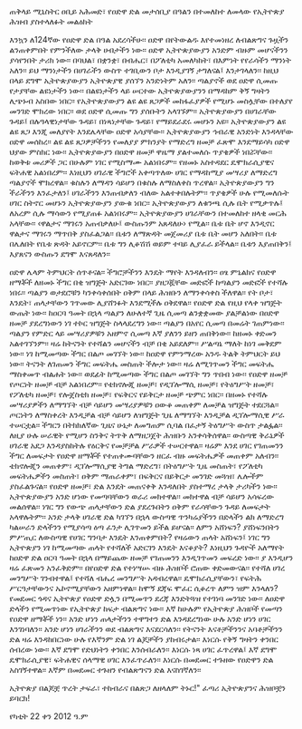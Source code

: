 ጠቅላይ ሚኒስትር ዐቢይ አሕመድ፣ የዐድዋ ድል መታሰቢያ በዓልን በተመለከተ ለመላው የኢትዮጵያ ሕዝብ
ያስተላለፉት መልዕክት

እንኳን ለ124ኛው የዐድዋ ድል በዓል አደረሳችሁ፡፡
ዐድዋ በየትውልዱ እየተመነዘረ ለብልጽግና ጉዟችን ልንጠቀምበት የምንችለው ታላቅ ሀብታችን ነው፡፡ ዐድዋ ኢትዮጵያውያን
አንድም ብዙም መሆናችንን ያሳየንበት ታሪክ ነው፡፡ በባህል፣ በቋንቋ፣ በብሔር፣ በፖለቲካ አመለካከት፣ በእምነት የየራሳችን ማንነት
አለን፡፡ ይህ ማንነታችን በሀገራችን ውስጥ ተገቢውን ቦታ እንዲያገኝ ታግለናል፤ እንታገላለን፡፡ ከዚህ በላይ ደግሞ ኢትዮጵያውያን
ኢትዮጵያዊ ያሰኘን አንድነትም አለን፡፡
ጣልያኖች ወደ ዐድዋ ሲመጡ የታያቸው ልዩነታችን ነው፡፡ በልዩነታችን ላይ ሠርተው ኢትዮጵያውያንን በማዳከም ቅኝ ግዛትን
ሊጭኑብ አስበው ነበር፡፡ የኢትዮጵያውያን ልዩ ልዩ ጸጋዎች መከፋፈያዎች የሚሆኑ መስሏቸው በተለያየ መንገድ ሞክረው ነበር፡፡
ወደ ዐድዋ ሲመጡ ግን ያሰቡትን አላገኙም፡፡ ኢትዮጵያውያን በሀገራቸው ጉዳይ፤ በሉዓላዊነታቸው ጉዳይ፣ በነጻነታቸው ጉዳይ፣
የማይደራደሩ መሆኑን አዩ፡፡ ኢትዮጵያውያን ልዩ ልዩ ጸጋ እንጂ መለያየት እንደሌላቸው ዐድዋ አሳያቸው፡፡ ኢትዮጵያውያን ኅብራዊ
አንድነት እንዳላቸው ዐድዋ መሰከረ፡፡
ልዩ ልዩ ጸጋዎቻችንን የመለያያ ምክንያት የማድረግ ዘመቻ ፈጽሞ እንደማይሳካ ዐድዋ ህያው ምስክር ነው፡፡ ኢትዮጵያውያን በዐድዋ
ዘመቻ ዋዜማ ያልተመለሱ ጥያቄዎች ነበሯቸው፡፡ ከወቅቱ መሪዎች ጋር በሁሉም ነገር የሚስማሙ አልነበሩም፡፡ የዘመኑ አስተዳደር
ዴሞክራሲያዊና ፍትሐዊ አልነበረም፡፡ እነዚህን ሀገራዊ ችግሮች አቀጣጥለው ሀገር የማዳከሚያ መሣሪያ ለማድረግ ጣልያኖች
ሞክረዋል፡፡  ቁስሉን  ለማዳን  ሳይሆን  በቁስሉ  ለማስለቀስ  ጥረዋል፡፡  ኢትዮጵያውያን  ግን  ችራችንን  እንፈታለን፤  ሀገራችንን
እንጠብቃለን ብለው አልተቀበሉትም፡፡
ጥያቄዎች ሁሉ የሚመለሱት ሀገር ስትኖር መሆኑን ኢትዮጵያውያን ያውቁ ነበር፡፡ ኢትዮጵያውያን ለቁንጫ ሲሉ ቤት የሚቃጥሉ፤
ለአረም ሲሉ ማሳውን የሚያጠፉ አልነበሩም፡፡ ኢትዮጵያውያን ሀገራቸውን በተመለከተ ዘላቂ መርሕ አላቸው፡፡ ‹ዋልታና ማገሩን
አጠብቃለሁ፤ ውስጡንም አጸዳለሁ› የሚል፡፡ ቤቱ ቤት ሆኖ እንዲኖር ዋልታና ማገሩን ማጥበቅ ያስፈልጋል፡፡ ቤቱን ለማጽዳት
መጀመሪያ ቤቱ ቤት መሆን አለበት፡፡ ቤቱ በሌለበት የቤቱ ጽዳት አይኖርም፡፡ ቤቱ ግን ሊቆሽሽ ወይም ተባይ ሊያፈራ ይችላል፡፡
ቤቱን እያጠበቅን፤ እያጸናን ውስጡን ደግሞ እናጸዳለን፡፡

ዐድዋ ሌላም ትምህርት ሰጥቶናል፡፡ ችግሮቻችንን እንዴት ማየት እንዳለብን፡፡ ዐፄ ምኒልክና የዐድዋ ዘማቾች ለዘመኑ ችግር በቂ
ዝግጅት አድርገው ነበር፡፡ ያዘጋጇቸው መድፎች ከጣልያን መድፎች የተሻሉ ነበሩ፡፡ ጣልያን ወታደሮቹን ካንቀሳቀሰበት ዐቅም በላይ
ሕዝቡን ለማንቀሳቀስ ችለዋል፡፡ የት ቦታ፣ እንዴት፣ ጠላታቸውን ገጥመው ሊያሸንፉት እንደሚችሉ ዐቅደዋል፡፡ የዐድዋ ድል የዚህ
የላቀ ዝግጅት ውጤት ነው፡፡
ከዐርባ ዓመት በኋላ ጣልያን ለሁለተኛ ጊዜ ሲመጣ ልንቋቋመው ያልቻልነው በዐድዋ ዘመቻ ያደረግነውን ነገ ተኮር ዝግጅት
ስላላደረግን ነው፡፡ ጣልያን በአየር ሲመጣ በመሬት ገጠምነው፡፡ ጣልያን የምድር ላይ መሣሪያዎቹን አዘምኖ ሲመጣ እኛ ያለንን
ይዘን ጠበቅነው፡፡ ከዘመኑ ቀድመን አልተገኘንም፡፡
ዛሬ ከትናንት የተሻልን መሆናችን ብቻ በቂ አይደለም፡፡ ሥልጣኔ ማለት ከነገ መቅደም ነው፡፡ ነገ ከሚመጣው ችግር በልጦ መገኘት
ነው፡፡ ከዐድዋ የምንማረው አንዱ ትልቅ ትምህርት ይህ ነው፡፡ ትናንት ለገጠመን ችግር መፍትሔ መስጠት ችሎታ ነው፡፡ ዛሬ
ለሚገጥመን ችግር መፍትሔ ማስቀመጥ ብልሐት ነው፡፡ ወደፊት ከሚመጣው ችግር በልጦ መገኘት ግን ጥበብ ነው፡፡
የዐድዋ ዘመቻ የጦርነት ዘመቻ ብቻ አልነበረም፡፡ የቴክኖሎጂ ዘመቻ፣ የዲፕሎማሲ ዘመቻ፣ የትዕግሥት ዘመቻ፣ የፖለቲካ ዘመቻ፣
የሎጀስቲክ ዘመቻ፣ የፍቅርና የይቅርታ ዘመቻ ጭምር ነበር፡፡ በዘመኑ የተሻሉ መሣሪያዎችን ለማግኘት ብቻ ሳይሆን መሣሪያዎቹን
ዐውቆ መጠቀም ለመቻል ዝግጅት ተደርጓል፡፡ ጦርነትን ለማስቀረት እንዲቻል ብቻ ሳይሆን ለዝግጅት ጊዜ ለማግኘት እንዲቻል
ዲፕሎማሲዊ ሥራ ተሠርቷል፡፡ ችግርን በትክክለኛው ጊዜና ሁኔታ ለመግጠም ሲባል በፈታኝ ትዕግሥት ውስጥ ታልፏል፡፡ ለዚያ
ሁሉ ሠራዊት የሚሆን ስንቅና ትጥቅ ለማዘጋጀት ሕዝቡን አንቀሳቅሰዋል፡፡ ውስጣዊ ቅራኔዎች ሀገራዊ አደጋ እንዳያስከትሉ የዕርቅና
የመቻቻል ሥራዎች ተሠርተዋል፡፡
ዛሬም እንደ ሀገር የገጠመንን ችግር ለመፍታት የዐድዋ ዘማቾች የተጠቀሙባቸውን ዘርፈ ብዙ መፍትሔዎች መጠቀም አለብን፡፡
ቴክኖሎጂን መጠቀም፣ ዲፕሎማሲያዊ ትግል ማድረግ፣ በትዕግሥት ጊዜ መስጠት፣ የፖለቲካ መፍትሔዎችን መስጠት፣ ዐቅም
ማጠራቀም፣ በፍቅርና በይቅርታ መንገድ መጓዝ፣ ሌሎችም ያስፈልጉናል፡፡
የዐድዋ ዘመቻ፣ ድል እንዴት መጠናቀቅ እንዳለበት ያስተማረ ታላቅ ታሪካችን ነው፡፡ ኢትዮጵያውያን አንድ ሆነው የመጣባቸውን
ወራሪ መክተዋል፡፡ መክተዋል ብቻ ሳይሆን አሳፍረው መልሰዋል፡፡ ነገር ግን የውጭ ጠላታቸውን ድል ያደረጉበትን ዐቅም
የራሳቸውን ጉዳይ ለመፍታት አላዋሉትም፡፡ አንድ ታላቅ ሀገራዊ ድል ካገኘን በኋላ ውስጣዊ ጥንካሬያችንን በድላችን ልክ ለማድረግ
ካልሠራን ድላችንን የሚያሳጣ ዕጣ ፈንታ ሊገጥመን ይችል ይሆናል፡፡ ለምን አሸነፍን? ያሸነፍንበትን ምሥጢር ለውስጣዊ የሀገር
ግንባታ እንዴት እንጠቀምበት? የዛሬውን ጠላት አሸነፍን፤ ነገር ግን ኢትዮጵያን ነገ ከሚመጣው ጠላት  የተሻለች አድርገን እንዴት
እናቆያት?
እነዚህን ጉዳዮች አለማየት ከዐድዋ ድል ዐርባ ዓመት በኋላ በማይጨው ዘመቻ የገጠመንን እንዲገጥመን መፍረድ ነው፡፡ ያ እንዲሆን
ዛሬ ፈጽመን አንፈቅድም፡፡ በየዐድዋ ድል የተነሣሡ ብዙ ሕዝቦች ሮጠው ቀድመውናል፡፡ የተሻለ ሀገረ መንግሥት ገንብተዋል፤
የተሻለ ብሔረ መንግሥት አዳብረዋል፡፡ ዴሞክራሲያቸውን፣ የፍትሕ ሥርዓታቸውንና ኤኮኖሚያቸውን አዘምነዋል፡፡ ከሞኝ ደጃፍ
ሞፈር ሲቆረጥ ለምን ዝም እንላለን?
የመደመር ጎዳና ኢትዮጵያ የዐድዋ ድሏን በሚመጥን ደረጃ እንድትጓዝ የተገነባ መንገድ ነው፡፡ ለዐድዋ ድላችን የሚመጥነው
የኢትዮጵያ ከፍታ ብልጽግና ነው፡፡ እኛ ከሁሉም የኢትዮጵያ ሕዝቦች የመጣን የዐድዋ ዘማቾች ነን፡፡ አንድ ሆነን ጠላታችንን
ተዋግተን ድል እንዳደረግነው ሁሉ አንድ ሆነን ሀገር እንገነባለን፡፡ አንድ ሆነን ሀገራችንን ወደ ብልጽግና እናደርሳለን፡፡ የትናንት
እናቶቻችንንና አባቶቻችንን ድል ዛሬ እንዳከበርነው ሁሉ የእኛንም ድል ነገ ልጆቻችን ያከብሩታል፡፡ እነርሱ የቅኝ ግዛትን ቀንበር
ሰብረው ነው፡፡ እኛ ደግሞ የድህነትን ቀንበር እንሰብራለን፡፡ እነርሱ ነጻ ሀገር ፈጥረዋል፤ እኛ ደግሞ ዴሞክራሲያዊ፣ ፍትሐዊና
ሰላማዊ ሀገር እንፈጥራለን፡፡ እነርሱ በመደመር ተጉዘው የዐድዋን ድል አስገኝተዋል፡፡ እኛም በመደመር ተጉዘን የብልጽግናን ድል
እናስገኛለን፡፡

ኢትዮጵያ በልጆቿ ጥረት ታፍራ፣ ተከብራና በልጽጋ ለዘላለም ትኑር!"
ፈጣሪ ኢትዮጵያንና ሕዝቦቿን ይባርክ!

የካቲት 22 ቀን 2012 ዓ.ም
